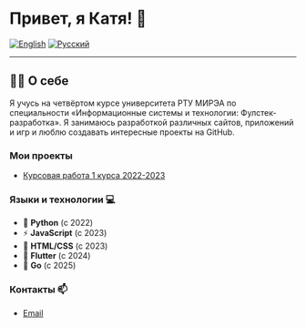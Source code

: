 # Привет, я Катя! 👋

[![English](https://img.shields.io/badge/lang-EN-blue)](README_EN.md)
[![Русский](https://img.shields.io/badge/lang-RU-red)](README_RU.md)

---

## 👨‍💻 О себе

Я учусь на четвёртом курсе университета РТУ МИРЭА по специальности  «Информационные системы и технологии: Фулстек-разработка».
Я занимаюсь разработкой различных сайтов, приложений и игр и люблю создавать интересные проекты на GitHub.

### Мои проекты
- [Курсовая работа 1 курса 2022-2023](https://github.com/KatrinKH/battleship.git)

### Языки и технологии 💻
- 🐍 **Python** (с 2022)
- ⚡ **JavaScript** (с 2023)
- 🎨 **HTML/CSS** (с 2023)
- 📱 **Flutter** (с 2024)
- 🐹 **Go** (с 2025)

### Контакты 📫
- [Email](mailto:normik2605@gmail.com)  
